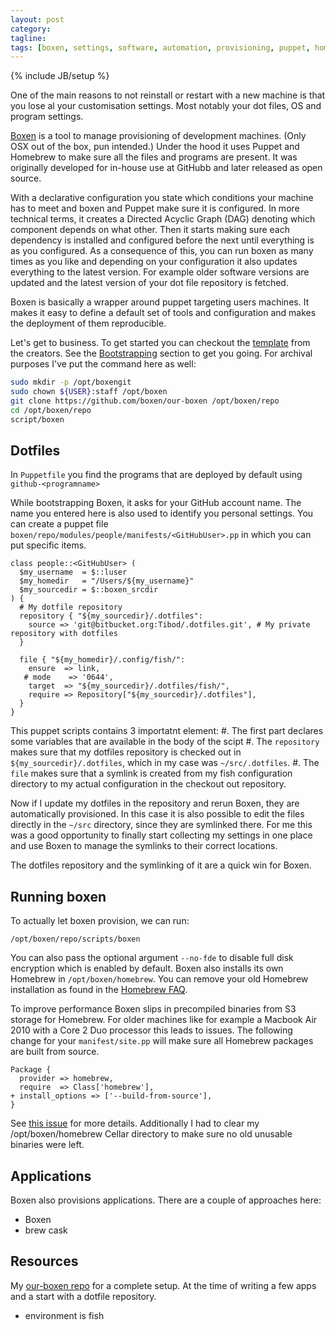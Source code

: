 ```yaml
---
layout: post
category: 
tagline: 
tags: [boxen, settings, software, automation, provisioning, puppet, homebrew]
---
```

{% include JB/setup %}

One of the main reasons to not reinstall or restart with a new machine is that you lose al your customisation settings.
Most notably your dot files, OS and program settings.

[Boxen](https://boxen.github.com/) is a tool to manage provisioning of development machines. (Only OSX out of the box, pun intended.)
Under the hood it uses Puppet and Homebrew to make sure all the files and programs are present. It was originally developed for in-house use at GitHubb and later released as open source.

With a declarative configuration you state which conditions your machine has to meet and boxen and Puppet make sure it is configured. In more technical terms, it creates a Directed Acyclic Graph (DAG) denoting which component depends on what other. Then it starts making sure each dependency is installed and configured before the next until everything is as you configured.
As a consequence of this, you can run boxen as many times as you like and depending on your configuration it also updates everything to the latest version. For example older software versions are updated and the latest version of your dot file repository is fetched.

Boxen is basically a wrapper around puppet targeting users machines. It makes it easy to define a default set of tools and configuration and makes the deployment of them reproducible. 

Let's get to business.
To get started you can checkout the [template](https://github.com/boxen/our-boxen) from the creators. See the [Bootstrapping](https://github.com/boxen/our-boxen/#bootstrapping) section to get you going.
For archival purposes I've put the command here as well:

```bash
sudo mkdir -p /opt/boxengit 
sudo chown ${USER}:staff /opt/boxen
git clone https://github.com/boxen/our-boxen /opt/boxen/repo
cd /opt/boxen/repo
script/boxen
```

## Dotfiles

In `Puppetfile` you find the programs that are deployed by default using `github-<programname>`

While bootstrapping Boxen, it asks for your GitHub account name. The name you entered here is also used to identify you personal settings. You can create a puppet file `boxen/repo/modules/people/manifests/<GitHubUser>.pp` in which you can put specific items.

```puppet
class people::<GitHubUser> (
  $my_username  = $::luser
  $my_homedir   = "/Users/${my_username}"
  $my_sourcedir = $::boxen_srcdir
) {
  # My dotfile repository
  repository { "${my_sourcedir}/.dotfiles":
    source => 'git@bitbucket.org:Tibod/.dotfiles.git', # My private repository with dotfiles
  }

  file { "${my_homedir}/.config/fish/":
    ensure  => link,
   # mode    => '0644',
    target  => "${my_sourcedir}/.dotfiles/fish/",
    require => Repository["${my_sourcedir}/.dotfiles"],
  }
}
```

This puppet scripts contains 3 importatnt element:
#. The first part declares some variables that are available in the body of the scipt
#. The `repository` makes sure that my dotfiles repository is checked out in `${my_sourcedir}/.dotfiles`, which in my case was `~/src/.dotfiles`.
#. The `file` makes sure that a symlink is created from my fish configuration directory to my actual configuration in the checkout out repository.

Now if I update my dotfiles in the repository and rerun Boxen, they are automatically provisioned. In this case it is also possible to edit the files directly in the `~/src` directory, since they are symlinked there. For me this was a good opportunity to finally start collecting my settings in one place and use Boxen to manage the symlinks to their correct locations.

The dotfiles repository and the symlinking of it are a quick win for Boxen.

## Running boxen

To actually let boxen provision, we can run:

`/opt/boxen/repo/scripts/boxen` 

You can also pass the optional argument `--no-fde` to disable full disk encryption which is enabled by default.
Boxen also installs its own Homebrew in `/opt/boxen/homebrew`. You can remove your old Homebrew installation as found in the [Homebrew FAQ](https://github.com/Homebrew/homebrew/wiki/FAQ).

To improve performance Boxen slips in precompiled binaries from S3 storage for Homebrew. 
For older machines like for example a Macbook Air 2010 with a Core 2 Duo processor this leads to issues. The following change for your `manifest/site.pp` will make sure all Homebrew packages are built from source.
```puppet
Package {
  provider => homebrew,
  require  => Class['homebrew'],
+ install_options => ['--build-from-source'],
}
```
See [this issue](https://github.com/boxen/puppet-homebrew/issues/18#issuecomment-28467087) for more details.
Additionally I had to clear my /opt/boxen/homebrew Cellar directory to make sure no old unusable binaries were left.

## Applications

Boxen also provisions applications. There are a couple of approaches here:
- Boxen
- brew cask

## Resources

My [our-boxen repo](https://github.com/TimSoethout/our-boxen) for a complete setup. At the time of writing a few apps and a start with a dotfile repository.


- environment is fish
